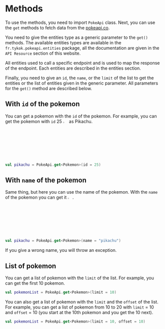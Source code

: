 # Methods

To use the methods, you need to import `PokeApi` class. Next, you can use the `get` methods to fetch data from the
[pokeapi.co][pokeapi].

You need to give the entities type as a generic parameter to the `get()` methods. The available entities types are available
in the `fr.tykok.pokeapi.entities` package, all the documentation are given in the `API Resource` section of this website.

All entities used to call a specific endpoint and is used to map the response of the endpoint.
Each entities are described in the entities section.

Finally, you need to give an `id`, the `name`, or the `limit` of the list to get the entities or the list of entities
given in the generic parameter.
All parameters for the `get()` method are described below.

## With `id` of the pokemon

You can get a pokemon with the `id` of the pokemon. For example, you can get the pokemon with `id` 25 <img
src="https://cdn-icons-png.flaticon.com/512/188/188987.png"
width="3%"> as Pikachu.

```kotlin
val pikachu = PokeApi.get<Pokemon>(id = 25)
```

## With `name` of the pokemon

Same thing, but here you can use the name of the pokemon. With the `name` of the pokemon you can get it <img
src="https://cdn-icons-png.flaticon.com/512/188/188987.png"
width="3%">.

```kotlin
val pikachu = PokeApi.get<Pokemon>(name = "pikachu")
```

If you give a wrong name, you will throw an exception.

## List of pokemon

You can get a list of pokemon with the `limit` of the list. For example, you can get the first 10 pokemon.

```kotlin
val pokemonList = PokeApi.get<Pokemon>(limit = 10)
```

You can also get a list of pokemon with the `limit` and the `offset` of the list. For example, you can get a list of
pokemon from 10 to 20 with `limit` = 10 and `offset` = 10 (you start at the 10th pokemon and you get the 10 next).

```kotlin
val pokemonList = PokeApi.get<Pokemon>(limit = 10, offset = 10)
```

[pokeapi]: https://pokeapi.co/
